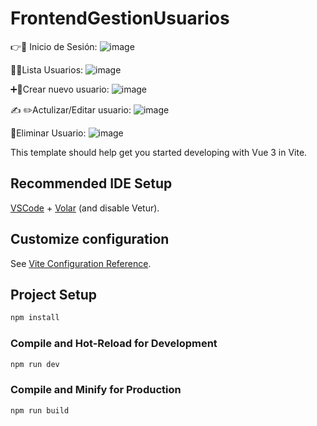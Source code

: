 
# FrontendGestionUsuarios

👉🔐 Inicio de Sesión:
![image](https://github.com/user-attachments/assets/1dfcce89-a48b-41f3-9453-25cf8458ec16)

📎📒Lista Usuarios:
![image](https://github.com/user-attachments/assets/a7de1b46-17ca-4b5b-9823-012144a69d4a)

➕👨Crear nuevo usuario: 
![image](https://github.com/user-attachments/assets/c782a977-6c58-4187-9899-a84fed61f220)

✍️ ✏️Actulizar/Editar usuario:
![image](https://github.com/user-attachments/assets/f4ca3203-bb18-4a7f-94e8-34d1ce236d71)

🚮Eliminar Usuario:
![image](https://github.com/user-attachments/assets/48ba94c9-47dd-4d20-9f06-b1a2d2717a0c)




This template should help get you started developing with Vue 3 in Vite.

## Recommended IDE Setup

[VSCode](https://code.visualstudio.com/) + [Volar](https://marketplace.visualstudio.com/items?itemName=Vue.volar) (and disable Vetur).

## Customize configuration

See [Vite Configuration Reference](https://vite.dev/config/).

## Project Setup

```sh
npm install
```

### Compile and Hot-Reload for Development

```sh
npm run dev
```

### Compile and Minify for Production

```sh
npm run build
```


